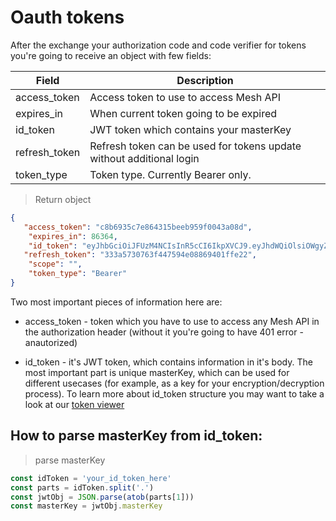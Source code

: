 # Oauth tokens

After the exchange your authorization code and code verifier for tokens you're going to receive an object with few fields:

| Field | Description |
| ----------- | ----------- |
| access_token | Access token to use to access Mesh API |
| expires_in | When current token going to be expired |
| id_token | JWT token which contains your masterKey  |
| refresh_token | Refresh token can be used for tokens update without additional login |
| token_type | Token type. Currently Bearer only. |

> Return object

```json
{
   "access_token": "c8b6935c7e864315beeb959f0043a08d",
    "expires_in": 86364,
    "id_token": "eyJhbGciOiJFUzM4NCIsInR5cCI6IkpXVCJ9.eyJhdWQiOlsiOWgyZmhmVVZ1UzlqWjh1VmJoVjN2QzVBV1gzOUlWVVciXSwiZXhwIjoxNTkxMjc1ODQzLCJpYXQiOjE1OTEyNTc1ODMsImlzcyI6Imh0dHBzOi8vYXBpLmhzaG0uc2giLCJqdGkiOiI5aDJmaGZVVnVTOWpaOHVWYmhWM3ZDNUFXWDM5SVZVVy0wZXRyYmx2OE1rdUQ5VDk4QUtja1pnejdRcGhWRHFwUyIsIm1hc3RlcktleSI6IlFRT1kyQ25vRmlknnZ4aWVRbzh0azdBZFlCbmdMb2I0Iiwic3ViIjoiOWgyZmhmVVZ1UzlqWjh1VmJoVjN2QzVBV1gzOUlWVVctMGV0cmJsdjhNa3VEOVQ5OEFLY2taZ3o3UXBoVkRxcFMifQ._OhQZUnsN-vd31COikcqWr_YlyPhQju4wEZLRgd_QS8EqvdTPTaMI0Ww-aNVhuTKQ09fY41jiwVNgm979t0RTkelR1gM1fFmKhyFVp3uoUUDOg95SmqQS69QzSzNGPym",
   "refresh_token": "333a5730763f447594e08869401ffe22",
    "scope": "",
    "token_type": "Bearer"
}

```

Two most important pieces of information here are:

* access_token - token which you have to use to access any Mesh API in the authorization header (without it you're going to have 401 error - anautorized)

* id_token - it's JWT token, which contains information in it's body. The most important part is unique masterKey, which can be used for different usecases (for example, as a key for your encryption/decryption process). To learn more about id_token structure you may want to take a look at our [token viewer](https://developer.hushmesh.com/token-viewer)

## How to parse masterKey from id_token:

> parse masterKey

```javascript
const idToken = 'your_id_token_here'
const parts = idToken.split('.')
const jwtObj = JSON.parse(atob(parts[1]))
const masterKey = jwtObj.masterKey
```

